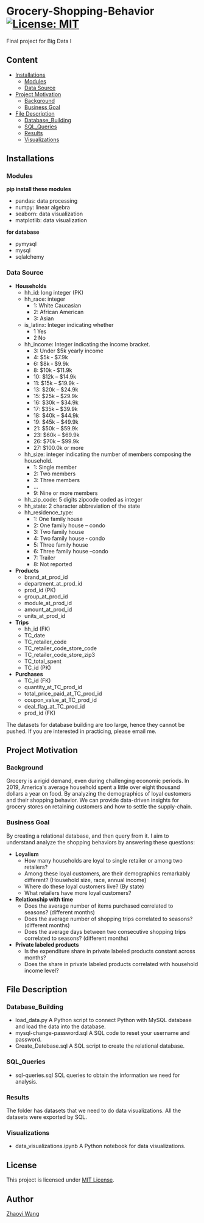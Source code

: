 # Grocery-Shopping-Behavior [![License: MIT](https://img.shields.io/badge/License-MIT-yellow.svg)](https://opensource.org/licenses/MIT)
Final project for Big Data I

## Content

  * [Installations](#installations)
    + [Modules](#modules)
    + [Data Source](#data-source)
  * [Project Motivation](#project-motivation)
    + [Background](#background)
    + [Business Goal](#business-goal)
  * [File Description](#file-description)
    + [Database_Building](#database-building)
    + [SQL_Queries](#sql-queries)
    + [Results](#results)
    + [Visualizations](#visualizations)

## Installations
### Modules
**pip install these modules**
- pandas: data processing
- numpy: linear algebra
- seaborn: data visualization
- matplotlib: data visualization

**for database**
- pymysql
- mysql
- sqlalchemy

### Data Source
- **Households**
  - hh_id: long integer (PK)
  - hh_race: integer   
    - 1: White Caucasian 
    - 2: African American 
    - 3: Asian
  - is_latinx: Integer indicating whether
    - 1 Yes 
    - 2 No
  - hh_income: Integer indicating the income bracket.
    - 3: Under $5k yearly income 
    - 4: $5k ‐ $7.9k 
    - 6: $8k ‐ $9.9k 
    - 8: $10k ‐ $11.9k 
    - 10: $12k – $14.9k 
    - 11: $15k – $19.9k -
    - 13: $20k – $24.9k 
    - 15: $25k – $29.9k 
    - 16: $30k – $34.9k 
    - 17: $35k – $39.9k 
    - 18: $40k – $44.9k 
    - 19: $45k – $49.9k 
    - 21: $50k – $59.9k 
    - 23: $60k – $69.9k 
    - 26: $70k – $99.9k 
    - 27: $100.0k or more
  - hh_size: integer indicating the number of members composing the household.
    - 1: Single member 
    - 2: Two members
    - 3: Three members 
    - …
    - 9: Nine or more members
  - hh_zip_code: 5 digits zipcode coded as integer
  - hh_state: 2 character abbreviation of the state
  - hh_residence_type:
    - 1: One family house 
    - 2: One family house – condo 
    - 3: Two family house 
    - 4: Two family house ‐ condo 
    - 5: Three family house 
    - 6: Three family house –condo 
    - 7: Trailer 
    - 8: Not reported
- **Products**
  - brand_at_prod_id 
  - department_at_prod_id 
  - prod_id (PK) 
  - group_at_prod_id 
  - module_at_prod_id 
  - amount_at_prod_id 
  - units_at_prod_id
- **Trips**
  - hh_id (FK) 
  - TC_date 
  - TC_retailer_code 
  - TC_retailer_code_store_code  
  - TC_retailer_code_store_zip3 
  - TC_total_spent
  - TC_id (PK)
- **Purchases**
  - TC_id (FK) 
  - quantity_at_TC_prod_id 
  - total_price_paid_at_TC_prod_id 
  - coupon_value_at_TC_prod_id 
  - deal_flag_at_TC_prod_id 
  - prod_id (FK)
  
The datasets for database building are too large, hence they cannot be pushed. If you are interested in practicing, please email me.

## Project Motivation
### Background 
Grocery is a rigid demand, even during challenging economic periods. In 2019, America's average household spent a little over eight thousand dollars a year on food. By analyzing the demographics of loyal customers and their shopping behavior. We can provide data-driven insights for grocery stores on retaining customers and how to settle the supply-chain.

### Business Goal
By creating a relational database, and then query from it. I aim to understand analyze the shopping behaviors by answering these questions:
- **Loyalism**
  - How many households are loyal to single retailer or among two retailers?
  - Among these loyal customers, are their demographics remarkably different? (Household size, race, annual income)
  - Where do these loyal customers live? (By state)
  - What retailers have more loyal customers?
- **Relationship with time**
  - Does the average number of items purchased correlated to seasons? (different months)
  - Does the average number of shopping trips correlated to seasons? (different months)
  - Does the average days between two consecutive shopping trips correlated to seasons? (different months)
- **Private labeled products**
  - Is the expenditure share in private labeled products constant across months?
  - Does the share in private labeled products correlated with household income level?
  
## File Description
### Database_Building
- load_data.py
  A Python script to connect Python with MySQL database and load the data into the database.
- mysql-change-password.sql
  A SQL code to reset your username and password.
- Create_Datebase.sql
  A SQL script to create the relational database.
### SQL_Queries
- sql-queries.sql
  SQL queries to obtain the information we need for analysis.
### Results
The folder has datasets that we need to do data visualizations. All the datasets were exported by SQL.
### Visualizations
- data_visualizations.ipynb
  A Python notebook for data visualizations.

## License
This project is licensed under [MIT License](https://github.com/git/git-scm.com/blob/master/MIT-LICENSE.txt).

## Author
[Zhaoyi Wang](https://github.com/ZhaoyiW)

